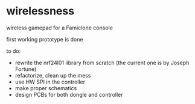 # wirelessness
wireless gamepad for a Famiclone console

first working prototype is done

to do:
- rewrite the nrf24l01 library from scratch (the current one is by Joseph Fortune)
- refactorize, clean up the mess
- use HW SPI in the controller
- make proper schematics
- design PCBs for both dongle and controller

